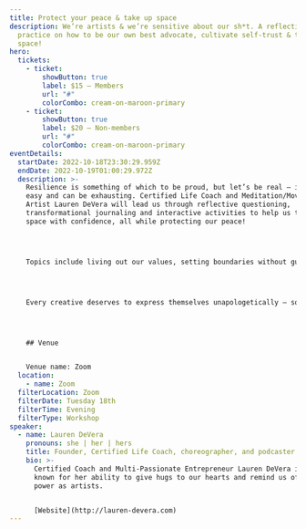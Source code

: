 ```yaml
---
title: Protect your peace & take up space
description: We’re artists & we’re sensitive about our sh*t. A reflective
  practice on how to be our own best advocate, cultivate self-trust & take up
  space!
hero:
  tickets:
    - ticket:
        showButton: true
        label: $15 — Members
        url: "#"
        colorCombo: cream-on-maroon-primary
    - ticket:
        showButton: true
        label: $20 — Non-members
        url: "#"
        colorCombo: cream-on-maroon-primary
eventDetails:
  startDate: 2022-10-18T23:30:29.959Z
  endDate: 2022-10-19T01:00:29.972Z
  description: >-
    Resilience is something of which to be proud, but let’s be real — it isn’t
    easy and can be exhausting. Certified Life Coach and Meditation/Movement
    Artist Lauren DeVera will lead us through reflective questioning,
    transformational journaling and interactive activities to help us take up
    space with confidence, all while protecting our peace! 




    Topics include living out our values, setting boundaries without guilt, and learning to listen to our higher self. We’re going to get serious but it’ll be in a cozy and safe space. 




    Every creative deserves to express themselves unapologetically — so will you join us?




    ## Venue


    Venue name: Zoom
  location:
    - name: Zoom
  filterLocation: Zoom
  filterDate: Tuesday 18th
  filterTime: Evening
  filterType: Workshop
speaker:
  - name: Lauren DeVera
    pronouns: she | her | hers
    title: Founder, Certified Life Coach, choreographer, and podcaster
    bio: >-
      Certified Coach and Multi-Passionate Entrepreneur Lauren DeVera is most
      known for her ability to give hugs to our hearts and remind us of our
      power as artists.


      [Website](http://lauren-devera.com)
---
```


